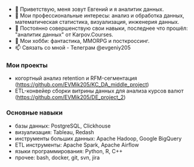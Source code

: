 - 👋 Приветствую, меня зовут Евгений и я аналитик данных.
- 👀 Мои профессиональные интересы: анализ и обработка данных, математическая статистика, визуализация, инженерия данных.
- 🌱 Постоянно совершенствую свои навыки, последнее что прошёл: "аналитик данных" от Karpov.Courses.
- 💞️ Мои хобби: фантастика, MMORPG и посткроссинг.
- 📫 Связать со мной - Телеграм @evgeniy205

### Мои проекты
* когортный анализ retention и RFM-сегментация (https://github.com/EVMik205/KC_DA_middle_project)
* ETL-конвейер сборки витрины данных для анализа курсов валют (https://github.com/EVMik205/DE_project_2)

### Основные навыки
* базы данных: PostgreSQL, Clickhouse
* визуализация: Tableau, Redash
* инструменты больших данных: Apache Hadoop, Google BigQuery
* ETL инструменты: Apache Spark, Apache Airflow
* языки программирования: Python, R, C++
* прочее: bash, docker, git, svn, jira

<!---
EVMik205/EVMik205 is a ✨ special ✨ repository because its `README.md` (this file) appears on your GitHub profile.
You can click the Preview link to take a look at your changes.
--->
